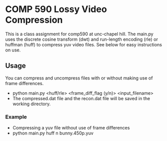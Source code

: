 # COMP 590 Lossy Video Compression

This is a class assignment for comp590 at unc-chapel hill. The main.py uses the discrete cosine transform (dwt) and run-length encoding (rle) or huffman (huff) to compress yuv video files. See below for easy instructions on use.

## Usage
You can compress and uncompress files with or without making use of frame differences.
* python main.py <huff/rle> <frame_diff_flag (y/n)> <input_filename>
* The compressed.dat file and the recon.dat file will be saved in the working directory.

### Example
* Compressing a yuv file without use of frame differences
* python main.py huff n bunny.450p.yuv
